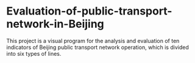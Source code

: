# Evaluation-of-public-transport-network-in-Beijing
This project is a visual program for the analysis and evaluation of ten indicators of Beijing public transport network operation, which is divided into six types of lines.
